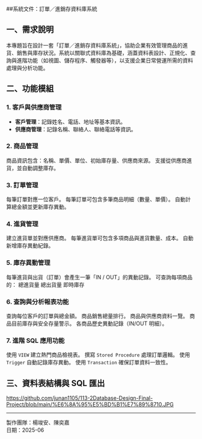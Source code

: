 
##系統文件：訂單／進銷存資料庫系統

## 一、需求說明

本專題旨在設計一套「訂單／進銷存資料庫系統」，協助企業有效管理商品的進貨、銷售與庫存狀況。系統以關聯式資料庫為基礎，涵蓋資料表設計、正規化、查詢與進階功能（如視圖、儲存程序、觸發器等），以支援企業日常營運所需的資料處理與分析功能。

## 二、功能模組

### 1. 客戶與供應商管理

- **客戶管理**：記錄姓名、電話、地址等基本資訊。
- **供應商管理**：記錄名稱、聯絡人、聯絡電話等資訊。

### 2. 商品管理

商品資訊包含：名稱、單價、單位、初始庫存量、供應商來源。
支援從供應商進貨，並自動調整庫存。

### 3. 訂單管理

每筆訂單對應一位客戶。
每筆訂單可包含多筆商品明細（數量、單價）。
自動計算總金額並更新庫存異動。

### 4. 進貨管理

建立進貨單並對應供應商。
每筆進貨單可包含多項商品與進貨數量、成本。
自動新增庫存異動紀錄。

### 5. 庫存異動管理

每筆進貨與出貨（訂單）會產生一筆「IN / OUT」的異動記錄。
可查詢每項商品的：
總進貨量
總出貨量
即時庫存

### 6. 查詢與分析報表功能

查詢每位客戶的訂單與總金額。
商品銷售總量排行。
商品與供應商資料一覽。 
商品目前庫存與安全存量警示。
各商品歷史異動記錄（IN/OUT 明細）。

### 7. 進階 SQL 應用功能

使用 `VIEW` 建立熱門商品檢視表。
撰寫 `Stored Procedure` 處理訂單邏輯。
使用 `Trigger` 自動記錄庫存異動。
使用 `Transaction` 確保訂單資料一致性。

## 三、資料表結構與 SQL 匯出
https://github.com/junan1105/113-2Database-Design-Final-Project/blob/main/%E6%8A%95%E5%BD%B1%E7%89%8710.JPG


---

製作團隊：楊竣安、陳奕嘉  
日期：2025-06
